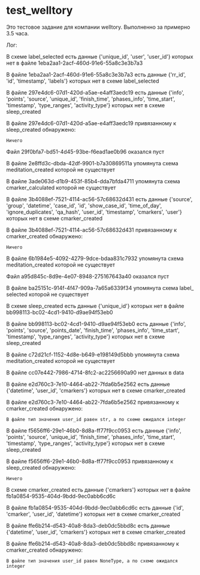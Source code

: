 # test_welltory
Это тестовое задание для компании welltory. Выполненно за примерно 3.5 часа.

Лог:

В схеме label_selected есть данные {'unique_id', 'user', 'user_id'} которых нет в файле 1eba2aa1-2acf-460d-91e6-55a8c3e3b7a3

В файле 1eba2aa1-2acf-460d-91e6-55a8c3e3b7a3 есть данные {'rr_id', 'id', 'timestamp', 'labels'} которых нет в схеме label_selected

В файле 297e4dc6-07d1-420d-a5ae-e4aff3aedc19 есть данные {'info', 'points', 'source', 'unique_id', 'finish_time', 'phases_info', 'time_start', 'timestamp', 'type_ranges', 'activity_type'} которых нет в схеме sleep_created

В файле 297e4dc6-07d1-420d-a5ae-e4aff3aedc19 привязанному к sleep_created обнаружено:

	Ничего
	
Файл 29f0bfa7-bd51-4d45-93be-f6ead1ae0b96 оказался пуст

В файле 2e8ffd3c-dbda-42df-9901-b7a30869511a упомянута схема meditation_created которой не существует

В файле 3ade063d-d1b9-453f-85b4-dda7bfda4711 упомянута схема cmarker_calculated которой не существует

В файле 3b4088ef-7521-4114-ac56-57c68632d431 есть данные {'source', 'group', 'datetime', 'case_id', 'id', 'show_case_id', 'time_of_day', 'ignore_duplicates', 'qa_hash', 'user_id', 'timestamp', 'cmarkers', 'user'} которых нет в схеме cmarker_created

В файле 3b4088ef-7521-4114-ac56-57c68632d431 привязанному к cmarker_created обнаружено:

	Ничего
	
В файле 6b1984e5-4092-4279-9dce-bdaa831c7932 упомянута схема meditation_created которой не существует

Файл a95d845c-8d9e-4e07-8948-275167643a40 оказался пуст

В файле ba25151c-914f-4f47-909a-7a65a6339f34 упомянута схема label_       selected которой не существует

В схеме sleep_created есть данные {'unique_id'} которых нет в файле bb998113-bc02-4cd1-9410-d9ae94f53eb0

В файле bb998113-bc02-4cd1-9410-d9ae94f53eb0 есть данные {'info', 'points', 'source', 'points_date', 'finish_time', 'phases_info', 'time_start', 'timestamp', 'type_ranges', 'activity_type'} которых нет в схеме sleep_created

В файле c72d21cf-1152-4d8e-b649-e198149d5bbb упомянута схема meditation_created которой не существует

В файле cc07e442-7986-4714-8fc2-ac2256690a90 нет данных в data

В файле e2d760c3-7e10-4464-ab22-7fda6b5e2562 есть данные {'datetime', 'user_id', 'cmarkers'} которых нет в схеме cmarker_created

В файле e2d760c3-7e10-4464-ab22-7fda6b5e2562 привязанному к cmarker_created обнаружено:

	В файле тип значения user_id равен str, а по схеме ожидался integer
	
В файле f5656ff6-29e1-46b0-8d8a-ff77f9cc0953 есть данные {'info', 'points', 'source', 'unique_id', 'finish_time', 'phases_info', 'time_start', 'timestamp', 'type_ranges', 'activity_type'} которых нет в схеме sleep_created

В файле f5656ff6-29e1-46b0-8d8a-ff77f9cc0953 привязанному к sleep_created обнаружено:

	Ничего
	
В схеме cmarker_created есть данные {'cmarkers'} которых нет в файле fb1a0854-9535-404d-9bdd-9ec0abb6cd6c

В файле fb1a0854-9535-404d-9bdd-9ec0abb6cd6c есть данные {'id', 'cmarker', 'user_id', 'datetime'} которых нет в схеме cmarker_created

В файле ffe6b214-d543-40a8-8da3-deb0dc5bbd8c есть данные {'datetime', 'user_id', 'cmarkers'} которых нет в схеме cmarker_created

В файле ffe6b214-d543-40a8-8da3-deb0dc5bbd8c привязанному к cmarker_created обнаружено:

	В файле тип значения user_id равен NoneType, а по схеме ожидался integer
